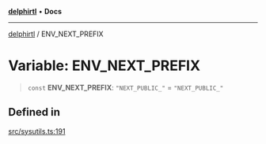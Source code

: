 [**delphirtl**](../README.md) • **Docs**

***

[delphirtl](../globals.md) / ENV\_NEXT\_PREFIX

# Variable: ENV\_NEXT\_PREFIX

> `const` **ENV\_NEXT\_PREFIX**: `"NEXT_PUBLIC_"` = `"NEXT_PUBLIC_"`

## Defined in

[src/sysutils.ts:191](https://github.com/chuacw/delphirtl/blob/8ce65e250c1dfd9fa8a7bbe6d8347fa1cfdad851/src/sysutils.ts#L191)
